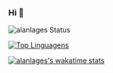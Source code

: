 ### Hi 👋

<!--
**alanlages/alanlages** is a ✨ _special_ ✨ repository because its `README.md` (this file) appears on your GitHub profile.

Here are some ideas to get you started:

- 🔭 I’m currently working on ...
- 🌱 I’m currently learning ...
- 👯 I’m looking to collaborate on ...
- 🤔 I’m looking for help with ...
- 💬 Ask me about ...
- 📫 How to reach me: ...
- 😄 Pronouns: ...
- ⚡ Fun fact: ...
-->

![alanlages Status](https://github-readme-stats.vercel.app/api?username=alanlages&show_icons=true)

[![Top Linguagens](https://github-readme-stats.vercel.app/api/top-langs/?username=alanlages&layout=compact)](https://github.com/anuraghazra/github-readme-stats)

[![alanlages's wakatime stats](https://github-readme-stats.vercel.app/api/wakatime?username=alanlages)](https://github.com/anuraghazra/github-readme-stats)
